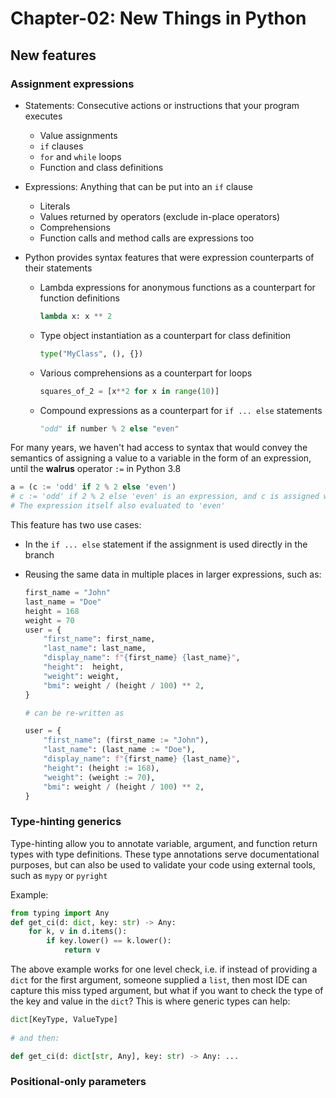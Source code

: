 # Chapter-02: New Things in Python

## New features

### Assignment expressions

- Statements: Consecutive actions or instructions that your program executes

  - Value assignments
  - `if` clauses
  - `for` and `while` loops
  - Function and class definitions

- Expressions: Anything that can be put into an `if` clause

  - Literals
  - Values returned by operators (exclude in-place operators)
  - Comprehensions
  - Function calls and method calls are expressions too

- Python provides syntax features that were expression counterparts of their statements

  - Lambda expressions for anonymous functions as a counterpart for function definitions

    ```python
    lambda x: x ** 2
    ```

  - Type object instantiation as a counterpart for class definition

    ```python
    type("MyClass", (), {})
    ```

  - Various comprehensions as a counterpart for loops

    ```python
    squares_of_2 = [x**2 for x in range(10)]
    ```

  - Compound expressions as a counterpart for `if ... else` statements

    ```python
    "odd" if number % 2 else "even"
    ```

For many years, we haven't had access to syntax that would convey the semantics of assigning a value to a variable in the form of an expression, until the **walrus** operator `:=` in Python 3.8

```python
a = (c := 'odd' if 2 % 2 else 'even')
# c := 'odd' if 2 % 2 else 'even' is an expression, and c is assigned with 'even'
# The expression itself also evaluated to 'even'
```

This feature has two use cases:

- In the `if ... else` statement if the assignment is used directly in the branch

- Reusing the same data in multiple places in larger expressions, such as:

  ```python
  first_name = "John"
  last_name = "Doe"
  height = 168
  weight = 70
  user = {
      "first_name": first_name,
      "last_name": last_name,
      "display_name": f"{first_name} {last_name}",
      "height":  height,
      "weight": weight,
      "bmi": weight / (height / 100) ** 2,
  }
  
  # can be re-written as
  
  user = {
      "first_name": (first_name := "John"),
      "last_name": (last_name := "Doe"),
      "display_name": f"{first_name} {last_name}",
      "height": (height := 168),
      "weight": (weight := 70),
      "bmi": weight / (height / 100) ** 2,
  }
  ```

### Type-hinting generics

Type-hinting allow you to annotate variable, argument, and function return types with type definitions. These type annotations serve documentational purposes, but can also be used to validate your code using external tools, such as `mypy` or `pyright`

Example:

```python
from typing import Any
def get_ci(d: dict, key: str) -> Any:
    for k, v in d.items():
        if key.lower() == k.lower():
            return v
```

The above example works for one level check, i.e. if instead of providing a `dict` for the first argument, someone supplied a `list`, then most IDE can capture this miss typed argument, but what if you want to check the type of the key and value in the `dict`? This is where generic types can help:

```python
dict[KeyType, ValueType]
 
# and then:

def get_ci(d: dict[str, Any], key: str) -> Any: ...
```

### Positional-only parameters

